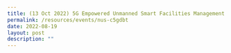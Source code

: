 ```yaml
---
title: (13 Oct 2022) 5G Empowered Unmanned Smart Facilities Management
permalink: /resources/events/nus-c5gdbt
date: 2022-08-19
layout: post
description: ""
---
```

